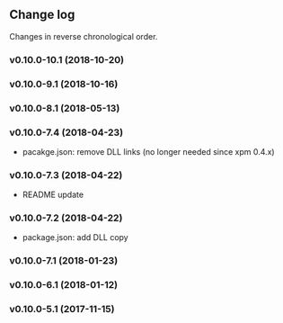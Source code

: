 ## Change log

Changes in reverse chronological order.

### v0.10.0-10.1 (2018-10-20)

### v0.10.0-9.1 (2018-10-16)

### v0.10.0-8.1 (2018-05-13)

### v0.10.0-7.4 (2018-04-23)

- pacakge.json: remove DLL links (no longer needed since xpm 0.4.x)

### v0.10.0-7.3 (2018-04-22)

- README update

### v0.10.0-7.2 (2018-04-22)

- package.json: add DLL copy

### v0.10.0-7.1 (2018-01-23)

### v0.10.0-6.1 (2018-01-12)

### v0.10.0-5.1 (2017-11-15)

